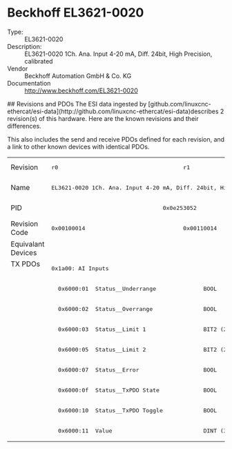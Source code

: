 #  Beckhoff EL3621-0020

<dl>
  <dt>Type:</dt><dd>EL3621-0020</dd>
  <dt>Description:</dt><dd>EL3621-0020 1Ch. Ana. Input 4-20 mA, Diff. 24bit, High Precision, calibrated</dd>
  <dt>Vendor</dt><dd>Beckhoff Automation GmbH & Co. KG</dd>
  <dt>Documentation</dt><dd><a href="http://www.beckhoff.com/EL3621-0020">http://www.beckhoff.com/EL3621-0020</a></dd>
</dl>
## Revisions and PDOs
The ESI data ingested by [github.com/linuxcnc-ethercat/esi-data](http://github.com/linuxcnc-ethercat/esi-data)describes 2 revision(s) of this hardware.  Here are the known revisions and their differences.

This also includes the send and receive PDOs defined for each revision, and a link to other known devices with identical PDOs.

<table>
<tr >
<td class="first">Revision</td>
<td ><pre>r0</pre></td>
<td ><pre>r1</pre></td>
</tr>
<tr >
<td class="first">Name</td>
<td  colspan=2 align="center"><pre>EL3621-0020 1Ch. Ana. Input 4-20 mA, Diff. 24bit, High Precision, calibrated</pre></td>
</tr>
<tr >
<td class="first">PID</td>
<td  colspan=2 align="center"><pre>0x0e253052</pre></td>
</tr>
<tr >
<td class="first">Revision Code</td>
<td ><pre>0x00100014</pre></td>
<td ><pre>0x00110014</pre></td>
</tr>
<tr >
<td class="first">Equivalant Devices</td>
<td  colspan=2 align="center"></td>
</tr>
<tr class="txpdo pdosection">
<td class="first" rowspan=9 valign=top>TX PDOs</td>
<td colspan=2 align="left"><pre>0x1a00: AI Inputs</pre></td>
<td></td>
</tr>
<tr class="txpdo">
<td  colspan=2 align="left"><pre>  0x6000:01  Status__Underrange              BOOL</pre></td>
</tr>
<tr class="txpdo">
<td  colspan=2 align="left"><pre>  0x6000:02  Status__Overrange               BOOL</pre></td>
</tr>
<tr class="txpdo">
<td  colspan=2 align="left"><pre>  0x6000:03  Status__Limit 1                 BIT2 (2 bits)</pre></td>
</tr>
<tr class="txpdo">
<td  colspan=2 align="left"><pre>  0x6000:05  Status__Limit 2                 BIT2 (2 bits)</pre></td>
</tr>
<tr class="txpdo">
<td  colspan=2 align="left"><pre>  0x6000:07  Status__Error                   BOOL</pre></td>
</tr>
<tr class="txpdo">
<td  colspan=2 align="left"><pre>  0x6000:0f  Status__TxPDO State             BOOL</pre></td>
</tr>
<tr class="txpdo">
<td  colspan=2 align="left"><pre>  0x6000:10  Status__TxPDO Toggle            BOOL</pre></td>
</tr>
<tr class="txpdo">
<td  colspan=2 align="left"><pre>  0x6000:11  Value                           DINT (32 bits)</pre></td>
</tr>
</table>
